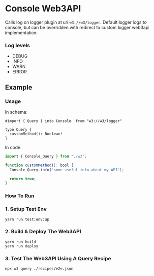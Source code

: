# Console Web3API

Calls log on logger plugin at uri `w3://w3/logger`. Default logger logs to console, but can be overridden with redirect to custom logger web3api implementation.

### Log levels

- DEBUG
- INFO
- WARN
- ERROR

## Example

### Usage

In schema:
```graph
#import { Query } into Console  from "w3://w3/logger"

type Query {
  customMethod(): Boolean!
}
```

In code:

```ts
import { Console_Query } from "./w3";

function customMethod(): bool {
  Console_Query.info("some useful info about my API");

  return true;
}
```
### How To Run

### 1. Setup Test Env

```
yarn run test:env:up
```

### 2. Build & Deploy The Web3API

```
yarn run build
yarn run deploy
```

### 3. Test The Web3API Using A Query Recipe

```
npx w3 query ./recipes/e2e.json
```

